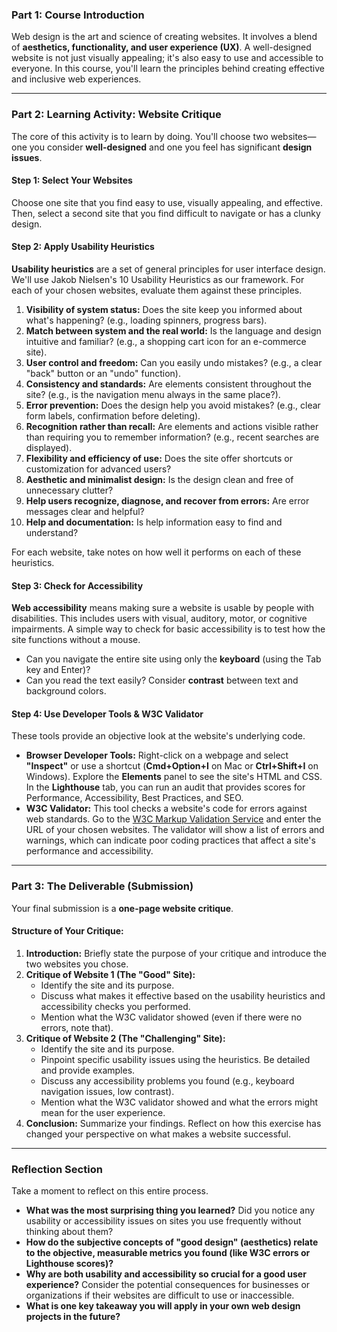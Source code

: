 ### Part 1: Course Introduction
Web design is the art and science of creating websites. It involves a blend of **aesthetics, functionality, and user experience (UX)**. A well-designed website is not just visually appealing; it's also easy to use and accessible to everyone. In this course, you'll learn the principles behind creating effective and inclusive web experiences.

---

### Part 2: Learning Activity: Website Critique

The core of this activity is to learn by doing. You'll choose two websites—one you consider **well-designed** and one you feel has significant **design issues**.

#### Step 1: Select Your Websites

Choose one site that you find easy to use, visually appealing, and effective. Then, select a second site that you find difficult to navigate or has a clunky design.

#### Step 2: Apply Usability Heuristics

**Usability heuristics** are a set of general principles for user interface design. We'll use Jakob Nielsen's 10 Usability Heuristics as our framework. For each of your chosen websites, evaluate them against these principles.

1.  **Visibility of system status:** Does the site keep you informed about what's happening? (e.g., loading spinners, progress bars).
2.  **Match between system and the real world:** Is the language and design intuitive and familiar? (e.g., a shopping cart icon for an e-commerce site).
3.  **User control and freedom:** Can you easily undo mistakes? (e.g., a clear "back" button or an "undo" function).
4.  **Consistency and standards:** Are elements consistent throughout the site? (e.g., is the navigation menu always in the same place?).
5.  **Error prevention:** Does the design help you avoid mistakes? (e.g., clear form labels, confirmation before deleting).
6.  **Recognition rather than recall:** Are elements and actions visible rather than requiring you to remember information? (e.g., recent searches are displayed).
7.  **Flexibility and efficiency of use:** Does the site offer shortcuts or customization for advanced users?
8.  **Aesthetic and minimalist design:** Is the design clean and free of unnecessary clutter?
9.  **Help users recognize, diagnose, and recover from errors:** Are error messages clear and helpful?
10. **Help and documentation:** Is help information easy to find and understand?

For each website, take notes on how well it performs on each of these heuristics.

#### Step 3: Check for Accessibility

**Web accessibility** means making sure a website is usable by people with disabilities. This includes users with visual, auditory, motor, or cognitive impairments. A simple way to check for basic accessibility is to test how the site functions without a mouse.

* Can you navigate the entire site using only the **keyboard** (using the Tab key and Enter)?
* Can you read the text easily? Consider **contrast** between text and background colors.

#### Step 4: Use Developer Tools & W3C Validator

These tools provide an objective look at the website's underlying code.

* **Browser Developer Tools:** Right-click on a webpage and select **"Inspect"** or use a shortcut (**Cmd+Option+I** on Mac or **Ctrl+Shift+I** on Windows). Explore the **Elements** panel to see the site's HTML and CSS. In the **Lighthouse** tab, you can run an audit that provides scores for Performance, Accessibility, Best Practices, and SEO. 
* **W3C Validator:** This tool checks a website's code for errors against web standards. Go to the [W3C Markup Validation Service](https://validator.w3.org/) and enter the URL of your chosen websites. The validator will show a list of errors and warnings, which can indicate poor coding practices that affect a site's performance and accessibility. 

---

### Part 3: The Deliverable (Submission)

Your final submission is a **one-page website critique**.

#### Structure of Your Critique:
1.  **Introduction:** Briefly state the purpose of your critique and introduce the two websites you chose.
2.  **Critique of Website 1 (The "Good" Site):**
    * Identify the site and its purpose.
    * Discuss what makes it effective based on the usability heuristics and accessibility checks you performed.
    * Mention what the W3C validator showed (even if there were no errors, note that).
3.  **Critique of Website 2 (The "Challenging" Site):**
    * Identify the site and its purpose.
    * Pinpoint specific usability issues using the heuristics. Be detailed and provide examples.
    * Discuss any accessibility problems you found (e.g., keyboard navigation issues, low contrast).
    * Mention what the W3C validator showed and what the errors might mean for the user experience.
4.  **Conclusion:** Summarize your findings. Reflect on how this exercise has changed your perspective on what makes a website successful.

---

### Reflection Section

Take a moment to reflect on this entire process.

* **What was the most surprising thing you learned?** Did you notice any usability or accessibility issues on sites you use frequently without thinking about them?
* **How do the subjective concepts of "good design" (aesthetics) relate to the objective, measurable metrics you found (like W3C errors or Lighthouse scores)?**
* **Why are both usability and accessibility so crucial for a good user experience?** Consider the potential consequences for businesses or organizations if their websites are difficult to use or inaccessible.
* **What is one key takeaway you will apply in your own web design projects in the future?**
